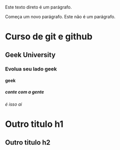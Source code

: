 Este texto direto é um parágrafo.

Começa um novo parágrafo.
Este não é um parágrafo.

# Curso de git e github

## Geek University

### Evolua seu lado geek

#### geek

##### conte com a gente

###### é isso ai

Outro titulo h1
=

Outro titulo h2
-
